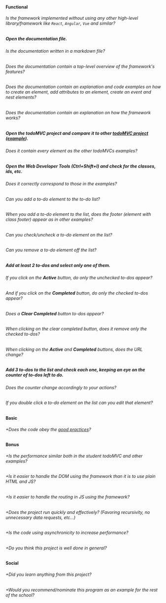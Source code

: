 #### Functional

###### Is the framework implemented without using any other high-level library/framework like `React`, `Angular`, `Vue` and similar?

##### Open the documentation file.

###### Is the documentation written in a markdown file?

###### Does the documentation contain a top-level overview of the framework's features?

###### Does the documentation contain an explanation and code examples on how to create an element, add attributes to an element, create an event and nest elements?

###### Does the documentation contain an explanation on how the framework works?

##### Open the todoMVC project and compare it to other [todoMVC project](http://todomvc.com/) ([example](https://todomvc.com/examples/javascript-es6/dist/)).

###### Does it contain every element as the other todoMVCs examples?

##### Open the Web Developer Tools (Ctrl+Shift+I) and check for the classes, ids, etc.

###### Does it correctly correspond to those in the examples?

###### Can you add a to-do element to the to-do list?

###### When you add a to-do element to the list, does the footer (element with class footer) appear as in other examples?

###### Can you check/uncheck a to-do element on the list?

###### Can you remove a to-do element off the list?

##### Add at least 2 to-dos and select only one of them.

###### If you click on the **Active** button, do only the unchecked to-dos appear?

###### And if you click on the **Completed** button, do only the checked to-dos appear?

###### Does a **Clear Completed** button to-dos appear?

###### When clicking on the clear completed button, does it remove only the checked to-dos?

###### When clicking on the **Active** and **Completed** buttons, does the URL change?

##### Add 3 to-dos to the list and check each one, keeping an eye on the counter of to-dos left to do.

###### Does the counter change accordingly to your actions?

###### If you double click a to-do element on the list can you edit that element?

#### Basic

###### +Does the code obey the [good practices](../../good-practices/README.md)?

#### Bonus

###### +Is the performance similar both in the student todoMVC and other examples?

###### +Is it easier to handle the DOM using the framework than it is to use plain HTML and JS?

###### +Is it easier to handle the routing in JS using the framework?

###### +Does the project run quickly and effectively? (Favoring recursivity, no unnecessary data requests, etc...)

###### +Is the code using asynchronicity to increase performance?

###### +Do you think this project is well done in general?

#### Social

###### +Did you learn anything from this project?

###### +Would you recommend/nominate this program as an example for the rest of the school?
